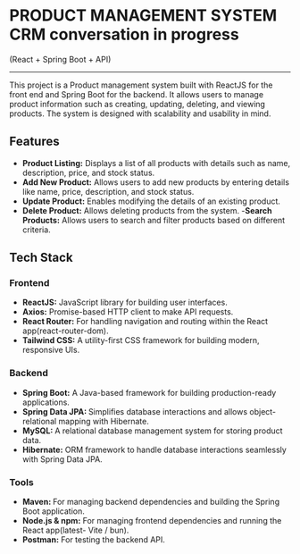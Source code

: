 <h1>PRODUCT MANAGEMENT SYSTEM CRM conversation in progress 
</h1>
(React + Spring Boot + API)
<hr>
This project is a Product management system built with ReactJS for the front end and Spring Boot for the backend. It allows users to manage product information such as creating, updating, deleting, and viewing products. The system is designed with scalability and usability in mind.

<h2>Features</h2>

  - <b>Product Listing:</b> Displays a list of all products with details such as name, description, price, and stock status.
  - <b>Add New Product:</b> Allows users to add new products by entering details like name, price, description, and stock status.
  - <b>Update Product:</b> Enables modifying the details of an existing product.
  - <b>Delete Product:</b> Allows deleting products from the system.
  -<b>Search Products:</b> Allows users to search and filter products based on different criteria.
<h2>Tech Stack</h2>
<h3>Frontend</h3>


- <b>ReactJS:</b> JavaScript library for building user interfaces.
- <b>Axios:</b> Promise-based HTTP client to make API requests.
- <b>React Router:</b> For handling navigation and routing within the React app(react-router-dom).
- <b>Tailwind CSS:</b> A utility-first CSS framework for building modern, responsive UIs.



<h3>Backend</h3>



- <b>Spring Boot:</b> A Java-based framework for building production-ready applications.
- <b>Spring Data JPA: </b>Simplifies database interactions and allows object-relational mapping with Hibernate.
- <b>MySQL: </b>A relational database management system for storing product data.
- <b>Hibernate:</b> ORM framework to handle database interactions seamlessly with Spring Data JPA.
<h3>Tools</h3>

- <b>Maven: </b>For managing backend dependencies and building the Spring Boot application.
- <b>Node.js & npm:</b> For managing frontend dependencies and running the React app(latest- Vite / bun).
- <b>Postman:</b> For testing the backend API.
